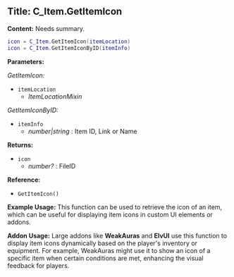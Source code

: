 ## Title: C_Item.GetItemIcon

**Content:**
Needs summary.
```lua
icon = C_Item.GetItemIcon(itemLocation)
icon = C_Item.GetItemIconByID(itemInfo)
```

**Parameters:**

*GetItemIcon:*
- `itemLocation`
  - *ItemLocationMixin*

*GetItemIconByID:*
- `itemInfo`
  - *number|string* : Item ID, Link or Name

**Returns:**
- `icon`
  - *number?* : FileID

**Reference:**
- `GetItemIcon()`

**Example Usage:**
This function can be used to retrieve the icon of an item, which can be useful for displaying item icons in custom UI elements or addons.

**Addon Usage:**
Large addons like **WeakAuras** and **ElvUI** use this function to display item icons dynamically based on the player's inventory or equipment. For example, WeakAuras might use it to show an icon of a specific item when certain conditions are met, enhancing the visual feedback for players.